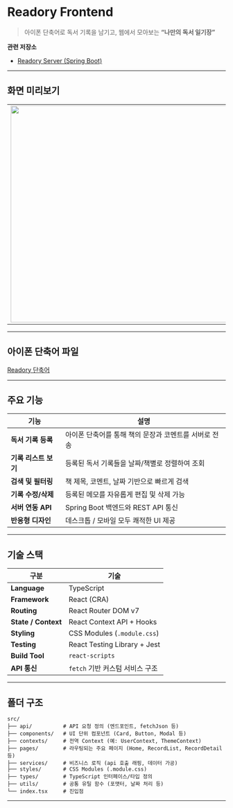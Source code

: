 # Readory Frontend  
> 아이폰 단축어로 독서 기록을 남기고, 웹에서 모아보는 **“나만의 독서 일기장”**

 **관련 저장소**
- [Readory Server (Spring Boot)](https://github.com/dodo5517/readory-server)

---

## 화면 미리보기

<table>
  <tr>
    <td><img width="500" src="https://github.com/user-attachments/assets/cbd58e11-bf4d-4a2c-9d74-d1875b7771c7" /></td>
    <td><img width="500" src="https://github.com/user-attachments/assets/05dc03e0-7bb1-4f70-8c75-7e4dbe4bc9b0" /></td>
  </tr>
</table>

---

## 아이폰 단축어 파일

[Readory 단축어](https://dodo5517.tistory.com/173)

---

## 주요 기능

| 기능 | 설명 |
|------|------|
| **독서 기록 등록** | 아이폰 단축어를 통해 책의 문장과 코멘트를 서버로 전송 |
| **기록 리스트 보기** | 등록된 독서 기록들을 날짜/책별로 정렬하여 조회 |
| **검색 및 필터링** | 책 제목, 코멘트, 날짜 기반으로 빠르게 검색 |
| **기록 수정/삭제** | 등록된 메모를 자유롭게 편집 및 삭제 가능 |
| **서버 연동 API** | Spring Boot 백엔드와 REST API 통신 |
| **반응형 디자인** | 데스크톱 / 모바일 모두 쾌적한 UI 제공 |

---

## 기술 스택

| 구분 | 기술 |
|------|------|
| **Language** | TypeScript |
| **Framework** | React (CRA) |
| **Routing** | React Router DOM v7 |
| **State / Context** | React Context API + Hooks |
| **Styling** | CSS Modules (`.module.css`) |
| **Testing** | React Testing Library + Jest |
| **Build Tool** | `react-scripts` |
| **API 통신** | `fetch` 기반 커스텀 서비스 구조 |

---

## 폴더 구조

```
src/
├── api/          # API 요청 정의 (엔드포인트, fetchJson 등)
├── components/   # UI 단위 컴포넌트 (Card, Button, Modal 등)
├── contexts/     # 전역 Context (예: UserContext, ThemeContext)
├── pages/        # 라우팅되는 주요 페이지 (Home, RecordList, RecordDetail 등)
├── services/     # 비즈니스 로직 (api 호출 래핑, 데이터 가공)
├── styles/       # CSS Modules (.module.css)
├── types/        # TypeScript 인터페이스/타입 정의
├── utils/        # 공통 유틸 함수 (포맷터, 날짜 처리 등)
└── index.tsx     # 진입점
```

---
